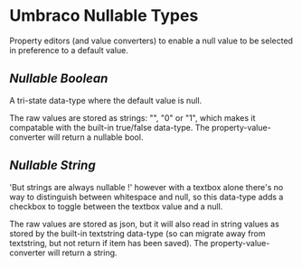 # Umbraco Nullable Types
Property editors (and value converters) to enable a null value to be selected in preference to a default value.

## _Nullable Boolean_
A tri-state data-type where the default value is null.

The raw values are stored as strings: "", "0" or "1", which makes it compatable with the built-in true/false data-type.
The property-value-converter will return a nullable bool.

## _Nullable String_
'But strings are always nullable !' however with a textbox alone there's no way to distinguish between whitespace and null, 
so this data-type adds a checkbox to toggle between the textbox value and a null.

The raw values are stored as json, but it will also read in string values as stored by the built-in textstring data-type 
(so can migrate away from textstring, but not return if item has been saved).
The property-value-converter will return a string.